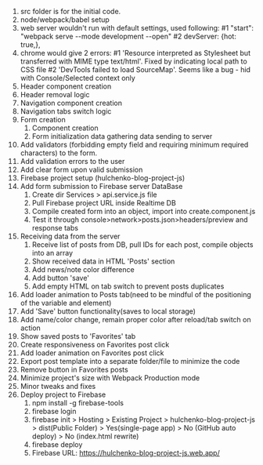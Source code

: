 1. src folder is for the initial code.
2. node/webpack/babel setup
3. web server wouldn't run with default settings, used following:
   #1 "start": "webpack serve --mode development --open"
   #2 devServer: {hot: true,},
4. chrome would give 2 errors:
   #1 'Resource interpreted as Stylesheet but transferred with MIME type text/html'. Fixed by indicating local path to CSS file
   #2 'DevTools failed to load SourceMap'. Seems like a bug - hid with Console/Selected context only
5. Header component creation
6. Header removal logic
7. Navigation component creation
8. Navigation tabs switch logic
9. Form creation
   1. Component creation
   2. Form initialization
      data gathering
      data sending to server
10. Add validators (forbidding empty field and requiring minimum required characters) to the form.
11. Add validation errors to the user
12. Add clear form upon valid submission
13. Firebase project setup (hulchenko-blog-project-js)
14. Add form submission to Firebase server DataBase
    1. Create dir Services > api.service.js file
    2. Pull Firebase project URL inside Realtime DB
    3. Compile created form into an object, import into create.component.js
    4. Test it through console>network>posts.json>headers/preview and response tabs
15. Receiving data from the server
    1. Receive list of posts from DB, pull IDs for each post, compile objects into an array
    2. Show received data in HTML 'Posts' section
    3. Add news/note color difference
    4. Add button 'save'
    5. Add empty HTML on tab switch to prevent posts duplicates
16. Add loader animation to Posts tab(need to be mindful of the positioning of the variable and element)
17. Add 'Save' button functionality(saves to local storage)
18. Add name/color change, remain proper color after reload/tab switch on action
19. Show saved posts to 'Favorites' tab
20. Create responsiveness on Favorites post click
21. Add loader animation on Favorites post click
22. Export post template into a separate folder/file to minimize the code
23. Remove button in Favorites posts
24. Minimize project's size with Webpack Production mode
25. Minor tweaks and fixes
26. Deploy project to Firebase
    1. npm install -g firebase-tools
    2. firebase login
    3. firebase init > Hosting > Existing Project > hulchenko-blog-project-js > dist(Public Folder) > Yes(single-page app) > No (GitHub auto deploy) > No (index.html rewrite)
    4. firebase deploy
    5. Firebase URL: https://hulchenko-blog-project-js.web.app/
